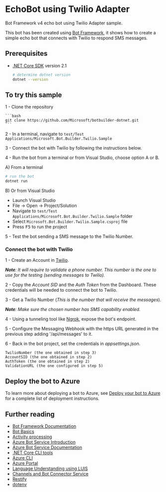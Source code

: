# EchoBot using Twilio Adapter

Bot Framework v4 echo bot using Twilio Adapter sample.

This bot has been created using [Bot Framework](https://dev.botframework.com), it shows how to create a simple echo bot that connects with Twilio to respond SMS messages.

## Prerequisites

- [.NET Core SDK](https://dotnet.microsoft.com/download) version 2.1

  ```bash
  # determine dotnet version
  dotnet --version
  ```

## To try this sample

1 - Clone the repository

    ```bash
    git clone https://github.com/Microsoft/botbuilder-dotnet.git
    ```

2 - In a terminal, navigate to `test/Test Applications/Microsoft.Bot.Builder.Twilio.Sample`

3 - Connect the bot with Twilio by following the instructions below.

4 - Run the bot from a terminal or from Visual Studio, choose option A or B.

  A) From a terminal

  ```bash
  # run the bot
  dotnet run
  ```

  B) Or from Visual Studio

  - Launch Visual Studio
  - File -> Open -> Project/Solution
  - Navigate to `test/Test Applications/Microsoft.Bot.Builder.Twilio.Sample` folder
  - Select `Microsoft.Bot.Builder.Twilio.Sample.csproj` file
  - Press <kbd>F5</kbd> to run the project

5 - Test the bot sending a SMS message to the Twilio Number.

### Connect the bot with Twilio

1 - Create an Account in [Twilio](https://www.twilio.com/console).

_**Note**: It will require to validate a phone number. This number is the one to use for the testing (sending messages to Twilio)._

2 - Copy the _Account SID_ and the _Auth Token_ from the Dashboard. These credentials will be needed to connect the bot to Twilio.

3 - Get a Twilio Number (_This is the number that will receive the messages_).

_**Note**: Make sure the chosen number has SMS capability enabled._

4 - Using a tunneling tool like [Ngrok](https://ngrok.com/download), expose the bot's endpoint.

5 - Configure the Messaging Webhook with the https URL generated in the previous step adding '/api/messages' to it.

6 - Back in the bot project, set the credentials in _appsettings.json_.

    TwilioNumber (the one obtained in step 3)
    AccountSID (the one obtained in step 2)
    AuthToken (the one obtained in step 2)
    ValidationURL (the one configured in step 5)


## Deploy the bot to Azure

To learn more about deploying a bot to Azure, see [Deploy your bot to Azure](https://aka.ms/azuredeployment) for a complete list of deployment instructions.

## Further reading

- [Bot Framework Documentation](https://docs.botframework.com)
- [Bot Basics](https://docs.microsoft.com/azure/bot-service/bot-builder-basics?view=azure-bot-service-4.0)
- [Activity processing](https://docs.microsoft.com/en-us/azure/bot-service/bot-builder-concept-activity-processing?view=azure-bot-service-4.0)
- [Azure Bot Service Introduction](https://docs.microsoft.com/azure/bot-service/bot-service-overview-introduction?view=azure-bot-service-4.0)
- [Azure Bot Service Documentation](https://docs.microsoft.com/azure/bot-service/?view=azure-bot-service-4.0)
- [.NET Core CLI tools](https://docs.microsoft.com/en-us/dotnet/core/tools/?tabs=netcore2x)
- [Azure CLI](https://docs.microsoft.com/cli/azure/?view=azure-cli-latest)
- [Azure Portal](https://portal.azure.com)
- [Language Understanding using LUIS](https://docs.microsoft.com/en-us/azure/cognitive-services/luis/)
- [Channels and Bot Connector Service](https://docs.microsoft.com/en-us/azure/bot-service/bot-concepts?view=azure-bot-service-4.0)
- [Restify](https://www.npmjs.com/package/restify)
- [dotenv](https://www.npmjs.com/package/dotenv)
